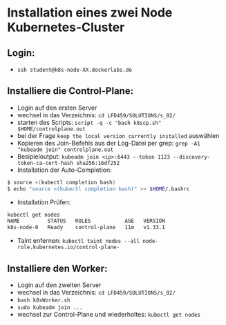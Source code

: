 # Installation eines zwei Node Kubernetes-Cluster

## Login:
- `ssh student@k8s-node-XX.dockerlabs.de`

## Installiere die Control-Plane:
- Login auf den ersten Server
- wechsel in das Verzeichnis: `cd LFD459/SOLUTIONS/s_02/`
- starten des Scripts: `script -q -c "bash k8scp.sh" $HOME/controlplane.out`
- bei der Frage `keep the local version currently installed` auswählen
- Kopieren des Join-Befehls <kubeadm join> aus der Log-Datei per grep: `grep -A1 "kubeadm join" controlplane.out`
- Besipieloutput: `kubeadm join <ip>:6443 --token 1123 --discovery-token-ca-cert-hash sha256:16df252`
- Installation der Auto-Completion:
```bash
$ source <(kubectl completion bash)
$ echo "source <(kubectl completion bash)" >> $HOME/.bashrc
```
- Installation Prüfen:
```bash 
kubectl get nodes
NAME         STATUS   ROLES           AGE   VERSION
k8s-node-0   Ready    control-plane   11m   v1.33.1
```
- Taint enfernen:
`kubectl taint nodes --all node-role.kubernetes.io/control-plane-`

## Installiere den Worker:
- Login auf den zweiten Server
- wechsel in das Verzeichnis: `cd LFD459/SOLUTIONS/s_02/`
- `bash k8sWorker.sh`
- `sudo kubeadm join ...`
- wechsel zur Control-Plane und wiederholtes: `kubectl get nodes`
